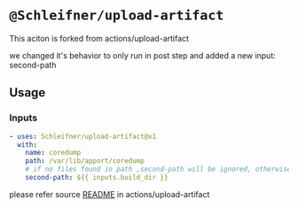 # `@Schleifner/upload-artifact`

This aciton is forked from actions/upload-artifact

we changed it's behavior to only run in post step
and added a new input: second-path

## Usage

### Inputs

```yaml
- uses: Schleifner/upload-artifact@v1
  with:
    name: coredump
    path: /var/lib/apport/coredump
    # if no files found in path ,second-path will be ignored, otherwise combine path and second-path to search
    second-path: ${{ inputs.build_dir }}
```

please refer source [README](https://github.com/actions/upload-artifact) in actions/upload-artifact
